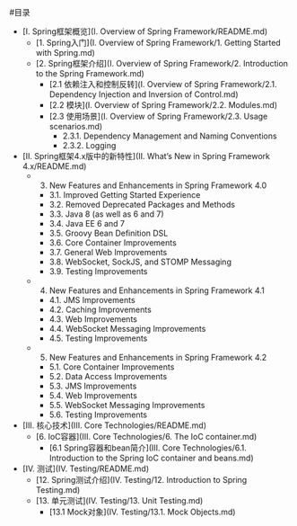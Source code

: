 #目录

* [I. Spring框架概览](I. Overview of Spring Framework/README.md)
    * [1. Spring入门](I. Overview of Spring Framework/1. Getting Started with Spring.md)
    * [2. Spring框架介绍](I. Overview of Spring Framework/2. Introduction to the Spring Framework.md)
      * [2.1 依赖注入和控制反转](I. Overview of Spring Framework/2.1. Dependency Injection and Inversion of Control.md)
      * [2.2 模块](I. Overview of Spring Framework/2.2. Modules.md)
      * [2.3 使用场景](I. Overview of Spring Framework/2.3. Usage scenarios.md)
        * 2.3.1. Dependency Management and Naming Conventions
        * 2.3.2. Logging
* [II. Spring框架4.x版中的新特性](II. What’s New in Spring Framework 4.x/README.md)
    * 3. New Features and Enhancements in Spring Framework 4.0
      * 3.1. Improved Getting Started Experience
      * 3.2. Removed Deprecated Packages and Methods
      * 3.3. Java 8 (as well as 6 and 7)
      * 3.4. Java EE 6 and 7
      * 3.5. Groovy Bean Definition DSL
      * 3.6. Core Container Improvements
      * 3.7. General Web Improvements
      * 3.8. WebSocket, SockJS, and STOMP Messaging
      * 3.9. Testing Improvements
    * 4. New Features and Enhancements in Spring Framework 4.1
      * 4.1. JMS Improvements
      * 4.2. Caching Improvements
      * 4.3. Web Improvements
      * 4.4. WebSocket Messaging Improvements
      * 4.5. Testing Improvements
    * 5. New Features and Enhancements in Spring Framework 4.2
      * 5.1. Core Container Improvements
      * 5.2. Data Access Improvements
      * 5.3. JMS Improvements
      * 5.4. Web Improvements
      * 5.5. WebSocket Messaging Improvements
      * 5.6. Testing Improvements
* [III. 核心技术](III. Core Technologies/README.md)
    * [6. IoC容器](III. Core Technologies/6. The IoC container.md)
      * [6.1 Spring容器和bean简介](III. Core Technologies/6.1. Introduction to the Spring IoC container and beans.md)
* [IV. 测试](IV. Testing/README.md)
    * [12. Spring测试介绍](IV. Testing/12. Introduction to Spring Testing.md)
    * [13. 单元测试](IV. Testing/13. Unit Testing.md)
      * [13.1 Mock对象](IV. Testing/13.1. Mock Objects.md)


